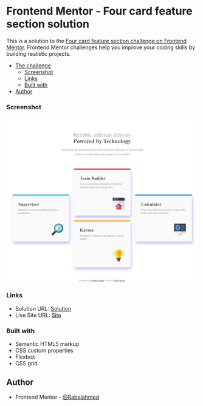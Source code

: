 # Frontend Mentor - Four card feature section solution

This is a solution to the [Four card feature section challenge on Frontend Mentor](https://www.frontendmentor.io/challenges/four-card-feature-section-weK1eFYK). Frontend Mentor challenges help you improve your coding skills by building realistic projects. 

- [The challenge](#the-challenge)
  - [Screenshot](#screenshot)
  - [Links](#links)
  - [Built with](#built-with)
- [Author](#author)
### Screenshot

![Screenshot](./images/FireShot%20Capture%20008%20-%20Frontend%20Mentor%20-%20Four%20card%20feature%20section%20-%20127.0.0.1.png)

### Links

- Solution URL: [Solution](https://www.frontendmentor.io/solutions/responsive-four-card-section-using-css-grid-de04RUvIxH)
- Live Site URL: [Site](https://rabelahmed.github.io/four-card-feature-section-master/)

### Built with

- Semantic HTML5 markup
- CSS custom properties
- Flexbox
- CSS grid


## Author

- Frontend Mentor - [@Rabelahmed](https://www.frontendmentor.io/profile/Rabelahmed)